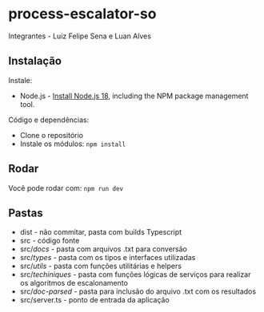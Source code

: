 # process-escalator-so
Integrantes - Luiz Felipe Sena e Luan Alves
## Instalação

Instale:
* Node.js - [Install Node.js 18](https://nodejs.org/en/), including the NPM package management tool.

Código e dependências:
- Clone o repositório
- Instale os módulos: `npm install`

## Rodar

Você pode rodar com: ```npm run dev```

## Pastas

* dist - não commitar, pasta com builds Typescript
* src - código fonte
* src/*docs* - pasta com arquivos .txt para conversão
* src/*types* - pasta com os tipos e interfaces utilizadas
* src/*utils* - pasta com funções utilitárias e helpers
* src/*techiniques* - pasta com funções lógicas de serviços para realizar os algoritmos de escalonamento
* src/*doc-parsed* - pasta para inclusão do arquivo .txt com os resultados
* src/server.ts - ponto de entrada da aplicação
